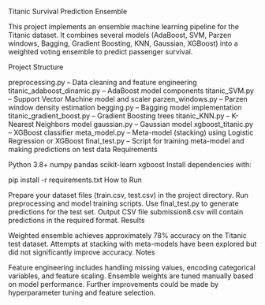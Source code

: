 Titanic Survival Prediction Ensemble

This project implements an ensemble machine learning pipeline for the Titanic dataset. It combines several models (AdaBoost, SVM, Parzen windows, Bagging, Gradient Boosting, KNN, Gaussian, XGBoost) into a weighted voting ensemble to predict passenger survival.

Project Structure

preprocessing.py – Data cleaning and feature engineering
titanic_adaboost_dinamic.py – AdaBoost model components
titanic_SVM.py – Support Vector Machine model and scaler
parzen_windows.py – Parzen window density estimation
begging.py – Bagging model implementation
titanic_gradient_boost.py – Gradient Boosting trees
titanic_KNN.py – K-Nearest Neighbors model
gaussian.py – Gaussian model
xgboost_titanic.py – XGBoost classifier
meta_model.py – Meta-model (stacking) using Logistic Regression or XGBoost
final_test.py – Script for training meta-model and making predictions on test data
Requirements

Python 3.8+
numpy
pandas
scikit-learn
xgboost
Install dependencies with:

pip install -r requirements.txt
How to Run

Prepare your dataset files (train.csv, test.csv) in the project directory.
Run preprocessing and model training scripts.
Use final_test.py to generate predictions for the test set.
Output CSV file submission8.csv will contain predictions in the required format.
Results

Weighted ensemble achieves approximately 78% accuracy on the Titanic test dataset.
Attempts at stacking with meta-models have been explored but did not significantly improve accuracy.
Notes

Feature engineering includes handling missing values, encoding categorical variables, and feature scaling.
Ensemble weights are tuned manually based on model performance.
Further improvements could be made by hyperparameter tuning and feature selection.